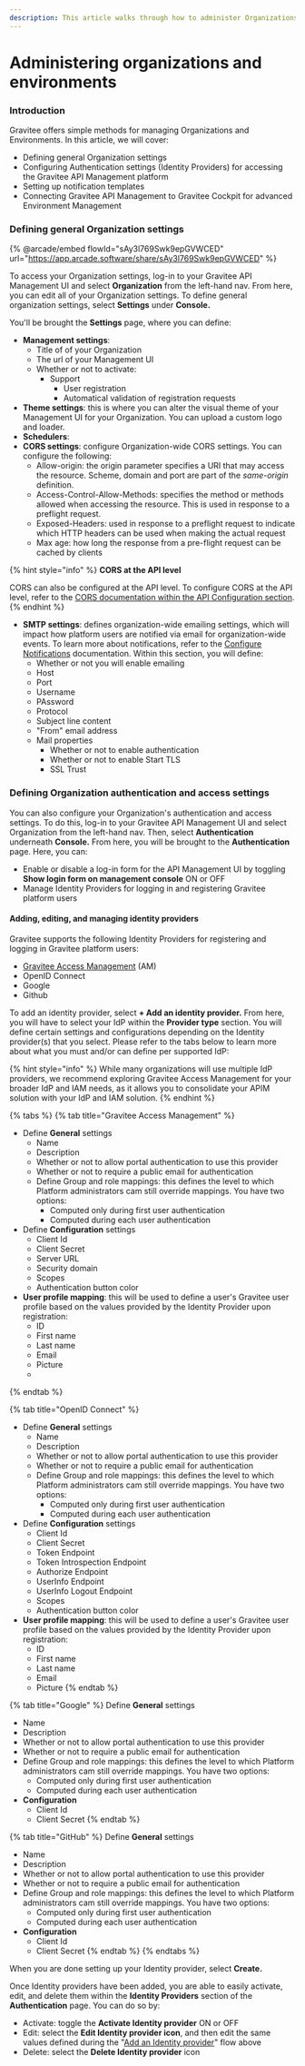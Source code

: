 ```yaml
---
description: This article walks through how to administer Organizations and Environments
---
```


# Administering organizations and environments

### Introduction

Gravitee offers simple methods for managing Organizations and Environments. In this article, we will cover:

* Defining general Organization settings
* Configuring Authentication settings (Identity Providers) for accessing the Gravitee API Management platform&#x20;
* Setting up notification templates
* Connecting Gravitee API Management to Gravitee Cockpit for advanced Environment Management

### Defining general Organization settings

{% @arcade/embed flowId="sAy3l769Swk9epGVWCED" url="https://app.arcade.software/share/sAy3l769Swk9epGVWCED" %}

To access your Organization settings, log-in to your Gravitee API Management UI and select **Organization** from the left-hand nav. From here, you can edit all of your Organization settings. To define general organization settings, select **Settings** under **Console.**&#x20;

You'll be brought the **Settings** page, where you can define:

* **Management settings**:
  * Title of of your Organization
  * The url of your Management UI
  * Whether or not to activate:
    * Support
      * User registration
      * Automatical validation of registration requests
* **Theme settings**: this is where you can alter the visual theme of your Management UI for your Organization. You can upload a custom logo and loader.
* **Schedulers**:&#x20;
* **CORS settings**: configure Organization-wide CORS settings. You can configure the following:
  * Allow-origin: the origin parameter specifies a URI that may access the resource. Scheme, domain and port are part of the _same-origin_ definition.
  * Access-Control-Allow-Methods: specifies the method or methods allowed when accessing the resource. This is used in response to a preflight request.
  * Exposed-Headers: used in response to a preflight request to indicate which HTTP headers can be used when making the actual request
  * Max age: how long the response from a pre-flight request can be cached by clients

{% hint style="info" %}
**CORS at the API level**

CORS can also be configured at the API level. To configure CORS at the API level, refer to the [CORS documentation within the API Configuration section](../api-configuration/configure-cors.md#configure-cors).&#x20;
{% endhint %}

* **SMTP settings**: defines organization-wide emailing settings, which will impact how platform users are notified via email for organization-wide events. To learn more about notifications, refer to the [Configure Notifications](../../getting-started/configuration/notifications.md) documentation. Within this section, you will define:
  * Whether or not you will enable emailing
  * Host
  * Port
  * Username
  * PAssword
  * Protocol
  * Subject line content
  * "From" email address
  * Mail properties
    * Whether or not to enable authentication
    * Whether or not to enable Start TLS
    * SSL Trust

### Defining Organization authentication and access settings

You can also configure your Organization's authentication and access settings. To do this, log-in to your Gravitee API Management UI and select Organization from the left-hand nav. Then, select **Authentication** underneath **Console.** From here, you will be brought to the **Authentication** page. Here, you can:

* Enable or disable a log-in form for the API Management UI by toggling **Show login form on management console** ON or OFF
* Manage Identity Providers for logging in and registering Gravitee platform users

#### Adding, editing, and managing identity providers

Gravitee supports the following Identity Providers for registering and logging in Gravitee platform users:&#x20;

* [Gravitee Access Management](https://app.gitbook.com/o/8qli0UVuPJ39JJdq9ebZ/s/hbYbONLnkQLHGL1EpwKa/) (AM)
* OpenID Connect
* Google
* Github

To add an identity provider, select **+ Add an identity provider.**  From here, you will have to select your IdP within the **Provider type** section. You will define certain settings and configurations depending on the Identity provider(s) that you select. Please refer to the tabs below to learn more about what you must and/or can define per supported IdP:

{% hint style="info" %}
While many organizations will use multiple IdP providers, we recommend exploring Gravitee Access Management for your broader IdP and IAM needs, as it allows you to consolidate your APIM solution with your IdP and IAM solution.
{% endhint %}

{% tabs %}
{% tab title="Gravitee Access Management" %}
* Define **General** settings
  * Name
  * Description
  * Whether or not to allow portal authentication to use this provider
  * Whether or not to require a public email for authentication
  * Define Group and role mappings: this defines the level to which Platform administrators cam still override mappings. You have two options:
    * Computed only during first user authentication
    * Computed during each user authentication
* Define **Configuration** settings
  * Client Id
  * Client Secret
  * Server URL
  * Security domain
  * Scopes
  * Authentication button color
* **User profile mapping**: this will be used to define a user's Gravitee user profile based on the values provided by the Identity Provider upon registration:
  * ID
  * First name
  * Last name
  * Email
  * Picture
  *
{% endtab %}

{% tab title="OpenID Connect" %}
* Define **General** settings
  * Name
  * Description
  * Whether or not to allow portal authentication to use this provider
  * Whether or not to require a public email for authentication
  * Define Group and role mappings: this defines the level to which Platform administrators cam still override mappings. You have two options:
    * Computed only during first user authentication
    * Computed during each user authentication
* Define **Configuration** settings
  * Client Id
  * Client Secret
  * Token Endpoint
  * Token Introspection Endpoint
  * Authorize Endpoint
  * UserInfo Endpoint
  * UserInfo Logout Endpoint
  * Scopes
  * Authentication button color
* **User profile mapping**: this will be used to define a user's Gravitee user profile based on the values provided by the Identity Provider upon registration:
  * ID
  * First name
  * Last name
  * Email
  * Picture
{% endtab %}

{% tab title="Google" %}
Define **General** settings

* Name
* Description
* Whether or not to allow portal authentication to use this provider
* Whether or not to require a public email for authentication
* Define Group and role mappings: this defines the level to which Platform administrators cam still override mappings. You have two options:
  * Computed only during first user authentication
  * Computed during each user authentication
* **Configuration**
  * Client Id
  * Client Secret
{% endtab %}

{% tab title="GitHub" %}
Define **General** settings

* Name
* Description
* Whether or not to allow portal authentication to use this provider
* Whether or not to require a public email for authentication
* Define Group and role mappings: this defines the level to which Platform administrators cam still override mappings. You have two options:
  * Computed only during first user authentication
  * Computed during each user authentication
* **Configuration**
  * Client Id
  * Client Secret
{% endtab %}
{% endtabs %}

When you are done setting up your Identity provider, select **Create.**&#x20;

Once Identity providers have been added, you are able to easily activate, edit, and delete them within the **Identity Providers** section of the **Authentication** page. You can do so by:

* Activate: toggle the **Activate Identity provider** ON or OFF
* Edit: select the **Edit Identity provider icon**, and then edit the same values defined during the "[Add an Identity provider](how-to.md#adding-editing-and-managing-identity-providers)" flow above
* Delete: select the **Delete Identity provider** icon
